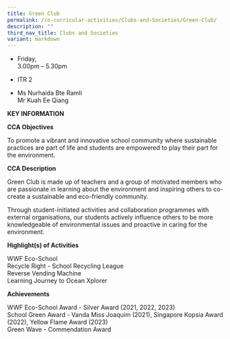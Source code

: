 ```yaml
---
title: Green Club
permalink: /co-curricular-activities/Clubs-and-Societies/Green-Club/
description: ""
third_nav_title: Clubs and Societies
variant: markdown
---
```



*   Friday,  
    3.00pm – 5.30pm

  

*   ITR 2

  

*   Ms Nurhaida Bte Ramli&nbsp;  
    Mr Kuah Ee Qiang
		
**KEY INFORMATION**

**CCA Objectives**

To promote a vibrant and innovative school community where sustainable practices are part of life and students are empowered to play their part for the environment.  

**CCA Description**

Green Club is made up of teachers and a group of motivated members who are passionate in learning about the environment and inspiring others to co-create a sustainable and eco-friendly community.  

  

Through student-initiated activities and collaboration programmes with external organisations, our students actively influence others to be more knowledgeable of environmental issues and proactive in caring for the environment.

**Highlight(s) of Activities**

WWF Eco-School<br>
Recycle Right - School Recycling League<br>
Reverse Vending Machine<br>
Learning Journey to Ocean Xplorer<br>

**Achievements**

WWF Eco-School Award - Silver Award (2021, 2022, 2023)<br>
School Green Award - Vanda Miss Joaquim (2021), Singapore Kopsia Award (2022), Yellow Flame Award (2023)<br>
Green Wave - Commendation Award